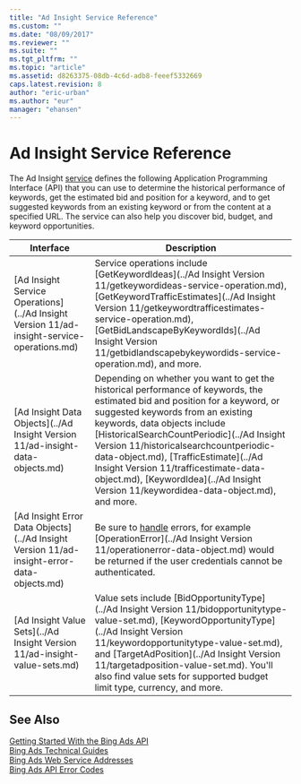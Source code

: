 ```yaml
---
title: "Ad Insight Service Reference"
ms.custom: ""
ms.date: "08/09/2017"
ms.reviewer: ""
ms.suite: ""
ms.tgt_pltfrm: ""
ms.topic: "article"
ms.assetid: d8263375-08db-4c6d-adb8-feeef5332669
caps.latest.revision: 8
author: "eric-urban"
ms.author: "eur"
manager: "ehansen"
---
```

# Ad Insight Service Reference
The Ad Insight [service](https://msdn.microsoft.com/library/bing-ads-overview-web-service-addresses.aspx) defines the following Application Programming Interface (API) that you can use to determine the historical performance of keywords, get the estimated bid and position for a keyword, and to get suggested keywords from an existing keyword or from the content at a specified URL. The service can also help you discover bid, budget, and keyword opportunities.

|Interface|Description|
|---------|---------|
|[Ad Insight Service Operations](../Ad Insight Version 11/ad-insight-service-operations.md)|Service operations include [GetKeywordIdeas](../Ad Insight Version 11/getkeywordideas-service-operation.md), [GetKeywordTrafficEstimates](../Ad Insight Version 11/getkeywordtrafficestimates-service-operation.md), [GetBidLandscapeByKeywordIds](../Ad Insight Version 11/getbidlandscapebykeywordids-service-operation.md), and more.|
|[Ad Insight Data Objects](../Ad Insight Version 11/ad-insight-data-objects.md)|Depending on whether you want to get the historical performance of keywords, the estimated bid and position for a keyword, or suggested keywords from an existing keywords, data objects include [HistoricalSearchCountPeriodic](../Ad Insight Version 11/historicalsearchcountperiodic-data-object.md), [TrafficEstimate](../Ad Insight Version 11/trafficestimate-data-object.md), [KeywordIdea](../Ad Insight Version 11/keywordidea-data-object.md), and more.|
|[Ad Insight Error Data Objects](../Ad Insight Version 11/ad-insight-error-data-objects.md)|Be sure to [handle](https://msdn.microsoft.com/library/bing-ads-error-handling-guide.aspx) errors, for example [OperationError](../Ad Insight Version 11/operationerror-data-object.md) would be returned if the user credentials cannot be authenticated.|
|[Ad Insight Value Sets](../Ad Insight Version 11/ad-insight-value-sets.md)|Value sets include [BidOpportunityType](../Ad Insight Version 11/bidopportunitytype-value-set.md), [KeywordOpportunityType](../Ad Insight Version 11/keywordopportunitytype-value-set.md), and [TargetAdPosition](../Ad Insight Version 11/targetadposition-value-set.md). You'll also find value sets for supported budget limit type, currency, and more.|

## See Also
[Getting Started With the Bing Ads API](https://msdn.microsoft.com/library/bing-ads-getting-started.aspx)  
[Bing Ads Technical Guides](https://msdn.microsoft.com/library/bing-ads-technical-guides.aspx)  
[Bing Ads Web Service Addresses](https://msdn.microsoft.com/library/bing-ads-overview-web-service-addresses.aspx)  
[Bing Ads API Error Codes](https://msdn.microsoft.com/library/bing-ads-operation-error-codes.aspx)  

